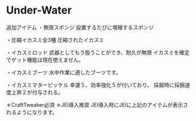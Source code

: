 # Under-Water

追加アイテム
・無限スポンジ
設置するたびに増殖するスポンジ

・圧縮イカスミ全3種
圧縮されたイカスミ

・イカスミロッド
武器としてもう扱うことができ、耐久が無限
イカスミを確定でゲット機能は現在使えません。

・イカスミブーツ
水中作業に適したブーツです。

・イカスミマターピッケル
幸運５、効率強化５が付いており、
採掘時に採掘速度上昇２が付与される。

＊CraftTweaker必須
＊JEI導入推奨
JEI導入時にJEIに上記のアイテムが表示されるようになります。
